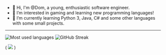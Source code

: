 - 👋 Hi, I'm @Dom, a young, enthusiastic software engineer. 
- 👀 I’m interested in gaming and learning new programming languages! 
- 🌱 I’m currently learning Python 3, Java, C# and some other languages with some small projects.

---

![Most used languages](https://github-readme-stats.vercel.app/api/top-langs?username=minenmaster&size_weight=0.5&count_weight=0.5&theme=dark&locale=en&layout=compact)
![GitHub Streak](https://github-readme-streak-stats.herokuapp.com?user=minenmaster&theme=transparent&hide_border=true&exclude_days=Sun%2CFri%2CSat&card_height=170 "GitHub Streak")

( ![](https://komarev.com/ghpvc/?username=minenmaster) )
